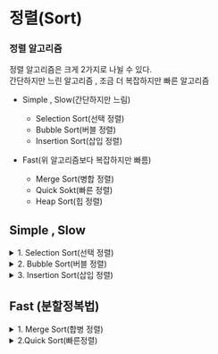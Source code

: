 # 정렬(Sort)
### 정렬 알고리즘
정렬 알고리즘은 크게 2가지로 나뉠 수 있다.  
간단하지만 느린 알고리즘 , 조금 더 복잡하지만 빠른 알고리즘 
- Simple , Slow(간단하지만 느림)
    - Selection Sort(선택 정렬)   
    - Bubble Sort(버블 정렬)
    - Insertion Sort(삽입 정렬)
     

- Fast(위 알고리즘보다 복잡하지만 빠름)
    - Merge Sort(병합 정렬)
    - Quick Sokt(빠른 정렬)
    - Heap Sort(힙 정렬)

## Simple , Slow


<details>
<summary> 1. Selection Sort(선택 정렬) </summary>
<div markdown="1">   

### 선택정렬의 아이디어는 다음과 같다 
1. 배열 중 가장 큰 값을 찾는다  
2. 가장 큰 값과 마지막 Index와 Swap  
3. 반복이 한 번 끝날때마다 맨 마지막은 Index은 정렬이 완료 따라서 체크 할 필요가 없다.

위 과정을 반복  

**O(n^2)** 알고리즘이며 항상 모든 값을 확인해야 하므로 시간복잡도는 항상 같다.

ex)

```c++
 [29, 10, 14, 37, 13]
 ```
 1. 배열 중 가장 큰 값을 찾는다. 
 Max = 37
 2. 가장 큰 값과 마지막 Index를 Swap
 Max = 37 , Index = 13 
 -> Swap 
```c++
[29, 19, 14, 13, 37]
```
위 과정 반복

### 의사코드
![Selection_Sort](https://user-images.githubusercontent.com/79856225/163812353-6c9021bf-4aa3-4a35-afd9-2c636434e0ef.jpeg)


### Selection Sort 구현

```c++

#include <iostream>
#define N 5
using namespace std;

int main(){

int arr[N] = {24, 120, 64, 37, 13};
int max = 0;
int Last = N-1;
int k = 0;
int cnt = 0;

for(int i=0; i<N-1; i++){
    max = arr[0];
    k=i;
    for(int j=0; j<=Last; j++){
        if(max <= arr[j]){
            max = arr[j];
            k = j;
        }
    }
    int temp = arr[Last];
    arr[Last] = arr[k];
    arr[k] = temp;
    Last --;
}

for(int i=0; i<N; i++)
    cout << arr[i] << " " ;
return 0;
}
```
</div>
</details>


<details>
<summary> 2. Bubble Sort(버블 정렬) </summary>
<div markdown="1">   

### Selection Sort와 아이디어는 비슷하며 물고기를 몰아서 그물로 잡는거와 비슷하다. (큰 물고기는 그물을 빠져나갈 수 없음)
1. 배열의 현재값과 그 다음 값을 비교하여 더 큰 값을 찾는다.
2. 큰 값을 더 뒤 Index로  Swap
3. 한 사이클 반복이 끝날때마다 맨 마지막 Index는 정렬이 완료

위 과정 반복

**O(n^2)** 알고리즘이며 항상 모든 값을 확인해야 하므로 시간복잡도는 항상 같다.

ex)
```c++
[29, 10, 14, 37, 13]
```
1. arr[0] 과 arr[1] 중 Max값 비교 Max = 29
2. 더 큰 값의 Index를 더 뒤로 Swap

```c++
[10,29,14,37,13]
```
1. arr[1] 과 arr[2] 중 Max값 비교 Max = 29
2. 더 큰 값의 Index를 더 뒤로 Swap

```c++
[10,14,29,37,13]
```
위 과정 반복...


### Bubble Sort 구현

```c++
#include <iostream>
#define N 5
using namespace std;

int main(){

int arr[N] = {10,29,14,37,13};
int len = N-1; 
int max = 0;
for(int i=0; i<N-1; i++){    
    for(int j=0; j<=len-1; j++){
        max = arr[j]; // 앞 Index값 삽입
        if(max>arr[j+1]){ // 앞 Index값이 더 크면 Swap
            int temp = arr[j]; //Swap
            arr[j] = arr[j+1];
            arr[j+1] = temp;
        }
    }
    len --; // 맨 마지막 정렬은 완료되었으니 1개 축소
}
for(int i=0; i<N; i++)
    cout << arr[i] << " " ;
return 0;
}

```
</div>
</details>


<details>
<summary> 3. Insertion Sort(삽입 정렬) </summary>
<div markdown="1">   


뒤에서부터는 체크해야함 그 이유는 어차피 앞에서부터 확인 해서 들어갈 자리를 확인하더라도 뒤에서 부터 한 자리씩 Shift하는 과정이 필요함

#### Insert하기 전 Index까지는 이미 정렬이 되었다고 가정

1. Insert하고 싶은 값을 미리 temp변수에 저장
2. Insert값 이전 Index부터 값을 확인 후 temp보다 더 크 한 칸씩 Shift
3. temp 보다 더 작은 값을 만나거나 첫 Index라면 그 자리에 temp 값을 Insert

위 과정을 반복

최악의 경우 O(n^2)의 수행시간  
최선의 경우 O(n-1)의 수행시간  
최악의 경우를 제외하고 Selection Sort나 Bubble Sort 보다 수행시간이 짧다.



ex)
```c++
[29, 10, 14, 37, 13]
```
####  #N 1일 때는 이미 정렬 되었다고 가정 1번Index(10)부터 시작
1. 임시 변수temp에 10의 값을 저장 
2. arr[0] (현재29) 이 temp(insert)값보다 더 크다면 한 칸 Shift
3. temp 보다 더 작은 값을 만나거나 첫 Index라면 그 자리에 temp 값을 Insert

```c++
[10,29,14,37,13]
```

1. 임시 변수 temp에 14의 값을 저장
2. arr[1] (현재29)이 temp(insert)값보다 더 크다면 한 칸 Shift
3. temp 보다 더 작은 값을 만나거나 첫 Index라면 그 자리에 temp 값을 Insert

```c++
[10,14,29,37,13]
```
위 과정을 반복

### Insertion Sort 구현

```c++
#include <iostream>
#define N 5
using namespace std;

int main(){

int idx=0;
int arr[N] = {29, 10, 14, 37, 13};
int temp = 0;

for(int i=1; i<N; i++){
    temp = arr[i]; 
    idx = i; //현재 i의 값을 저장
    while(arr[idx] <= arr[idx-1]){ 
        // 제일 처음은 정렬이 되었다고 생각하고 그 다음부터 작은값이 나올때까지 한자리씩 Swap
        arr[idx] = arr[idx-1];
        arr[idx-1] = temp;
        idx --;
    }
}
for(int i=0; i<N; i++)
    cout << arr[i] << " " ;
return 0;
}
```

</div>
</details>
  

## Fast (분할정복법)



<details>
<summary> 1. Merge Sort(합병 정렬) </summary>
<div markdown="1">   

- 분할 : 해결하고자 하는 문제를 작은 크기의 **동일한** 문제들로 분할
- 정복 : 각각의 작은 문제를 순환적으로 해결
- 합병 : 작은 문제의 해를 합하여(Merge) 원래 문제에 해를 구함

1. 데이터가 저장된 배열을 절반으로 나눔
2. 각각을 순환 정렬
3. 정렬된 두 개의 배열을 합쳐 전체를 정렬!

ex)
```c++
[12,24,63,12,51,2,125,32]
```
1. 데이터를 절반으로 나누고 순환하여 정렬
```c++
[12,12,24,63] , [2,32,51,125]
      ↓               ↓
[12,24], [12,63] , [2,51] , [32,125]
   ↓        ↓         ↓         ↓
[12],[24],[63],[12] ,[51],[2],[125],[32] 
```
2.  합병 후 정렬
```c++
[2,12,12,24,32,51,63,125]
```


## 정렬된 두 배열을 합쳐야 하므로 추가적인 배열을 이용하여 합병해야 한다 
- 1번 배열은 i idx 
- 2번 배열은 j idx 
- 둘 중 더작은값을 새로운 배열의 맨 처음에 삽입
- 한 쪽 배열의 index가 끝나면 나머지 배열의 값을 전부 추가 배열의 삽입


Mergesort(int Arr[], int left ,int right , int new)
1. left,right 의 중간 지점 계산
2. left정렬
3. right정렬
4. left , right합병

O(nlogn)의 수행시간 

### Merge Sort 구현

```c++
#include <iostream>
#include <algorithm>
#define SIZE 8
using namespace std;

void Merge(int arr[], int start, int mid, int end){
	int i = start;
	int j = mid+1;
	int idx = start;
	int len = SIZE;
	int *temp = new int[len];

	while(i<=mid && j<=end){ // 둘 중 하나라도 끝날때까지
		if(arr[i] <= arr[j])
			temp[idx++] = arr[i++];
		else
			temp[idx++] = arr[j++];
		 
	}	//while	
	while(i<=mid)
		temp[idx++] = arr[i++]; // 앞쪽 데이터가 남아있다면
	while(j<=end)
		temp[idx++] = arr[j++]; // 뒤쪽 데이터가 남아있다면 

	for(int k=start; k<=end; k++)
		arr[k] = temp[k];
	delete[] temp;
}
void Merge_Sort(int arr[], int start,int end){
	if(start < end){ //시작보다 끝이 더 길어야 함 그게 아니라면 길이가 1개
		int mid = (start+end)/2; //시작과 끝의 중간지점
		Merge_Sort(arr, start, mid); //시작과 중간을 정렬
		Merge_Sort(arr, mid+1, end); // 중간과 끝을 정렬
		Merge(arr,start ,mid , end); // 합병 정렬
	}
}

int main(){
	int arr[] = {12,24,63,12,51,2,125,32};
	int start = 0;
	int end = SIZE-1;

	Merge_Sort(arr,start,end);
	for(int i=0; i<=end; i++)
		cout << arr[i] << " ";
	cout << endl;
	return 0;

}


```
마지막 Merge하는 부분이 ..상당히 어려웠다.

</div>
</details>



<details>
<summary> 2.Quick Sort(빠른정렬)</summary>
<div markdown="1">  
  
- 분할 : 조건을 이용하여 두 부분으로 분할
- 정복 : 각각의 문제를 순환적으로 해결
- 합병 : 합병과정은 없음

Pivot(기준)을 이용하여   
Pivot보다 작은 수<- Pivot -> Pivot보다 큰 수  
두 부분으로 분할 후 정렬  
Merge Sort와는 다르게 합병하는 과정이 없다.

ex)

```c++
[12,24,63,12,51,2,125,32]
```
맨 마지막 값을 기준으로 정렬

```c++
[12,24,12,2] <- [32] -> [63,51,125] 
```
왼쪽데이터와 오른쪽데이터 정렬

```c++
[2,12,12,24,32,51,63,125]

```


최악의 경우를 제외하고는 **O(nlogn)**의 수행속도  
최악의 경우는 이미 배열이 정렬된 경우이고 O(n^2)의 수행속도     
### 최악을 제외하고 이름처럼 가장 빠른 정렬 알고리즘이며 \<algorithm>의 sort()함수가 QuickSort이다.

### 의사코드
![IMG_0416](https://user-images.githubusercontent.com/79856225/164193808-16f69515-bf22-4113-a38a-1ffff73bdf8d.jpg)


#### # Pivot을 맨 처음 또는 맨 마지막을 설정하는건 별로 좋지 못한 방법이다. 따라서 중간값 또는 랜덤값을 설정하자

### 구현

```c++
#include <iostream>
#include <ctime>

using namespace std;


int Quick_partition(int arr[], int start, int end){
    srand(time(NULL));
    //int p_idx = rand()%end;
    int p = arr[end]; // Pivot을 랜덤값으로 지정
    int i = start-1; //배열의 밖을 지정
    int j = start; // 시작 부분 지정

    while(j<end)
    {
    if(arr[j]>=p) 
        j = j+1;  // 기준보다 크면 그냥 넘어감 
    else{  //기준보다 작다면 값을 스왑
        i = i+1;
        int temp = arr[j];
        arr[j] = arr[i];
        arr[i] = temp;
        j = j+1;
        }
    }
    int temp = arr[i+1];  //마지막 기준값을 위치에 맞게 재배치 이후 Index를 return
    arr[i+1] = p;
    arr[end] = temp;
    return (i+1);
}

void Quick_Sort(int arr[], int start, int end){
    if(start<end){
        int pivot = Quick_partition(arr, start, end);
        Quick_Sort(arr,start, pivot-1);
        Quick_Sort(arr, pivot+1, end);
    }
}
int main(){
    int arr[] = {12,24,63,12,51,2,125,32};
    int size = 8;
    int start = 0;
    int end = size-1;
    Quick_Sort(arr,start, end);
    
    for(int i=0; i<=end; i++)
        cout << arr[i] << " ";
    cout << "\n";
    return 0;
}

```
</div>
</details>
